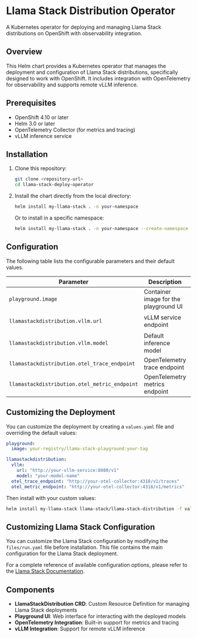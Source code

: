 # Llama Stack Distribution Operator

A Kubernetes operator for deploying and managing Llama Stack distributions on OpenShift with observability integration.

## Overview

This Helm chart provides a Kubernetes operator that manages the deployment and configuration of Llama Stack distributions, specifically designed to work with OpenShift. It includes integration with OpenTelemetry for observability and supports remote vLLM inference.

## Prerequisites

- OpenShift 4.10 or later
- Helm 3.0 or later
- OpenTelemetry Collector (for metrics and tracing)
- vLLM inference service

## Installation

1. Clone this repository:

   ```bash
   git clone <repository-url>
   cd llama-stack-deploy-operator
   ```

2. Install the chart directly from the local directory:

   ```bash
   helm install my-llama-stack . -n your-namespace
   ```

   Or to install in a specific namespace:

   ```bash
   helm install my-llama-stack . -n your-namespace --create-namespace
   ```

## Configuration

The following table lists the configurable parameters and their default values.

| Parameter | Description | Default |
|-----------|-------------|---------|
| `playground.image` | Container image for the playground UI | `quay.io/jland/llama-stack-playground:v0.2.12` |
| `llamastackdistribution.vllm.url` | vLLM service endpoint | `http://granite-33-2b-instruct-predictor.model-as-a-service.svc.cluster.local:8080/v1` |
| `llamastackdistribution.vllm.model` | Default inference model | `granite-33-2b-instruct` |
| `llamastackdistribution.otel_trace_endpoint` | OpenTelemetry trace endpoint | `http://otel-collector-collector.redhat-ods-monitoring.svc.cluster.local:4318/v1/traces` |
| `llamastackdistribution.otel_metric_endpoint` | OpenTelemetry metrics endpoint | `http://otel-collector-collector.redhat-ods-monitoring.svc.cluster.local:4318/v1/metrics` |

## Customizing the Deployment

You can customize the deployment by creating a `values.yaml` file and overriding the default values:

```yaml
playground:
  image: your-registry/llama-stack-playground:your-tag

llamastackdistribution:
  vllm:
    url: "http://your-vllm-service:8080/v1"
    model: "your-model-name"
  otel_trace_endpoint: "http://your-otel-collector:4318/v1/traces"
  otel_metric_endpoint: "http://your-otel-collector:4318/v1/metrics"
```

Then install with your custom values:

```bash
helm install my-llama-stack llama-stack/llama-stack-distribution -f values.yaml -n your-namespace
```

## Customizing Llama Stack Configuration

You can customize the Llama Stack configuration by modifying the `files/run.yaml` file before installation. This file contains the main configuration for the Llama Stack deployment.

For a complete reference of available configuration options, please refer to the [Llama Stack Documentation](https://llama-stack.readthedocs.io/en/latest/distributions/configuration.html#runtime-override).

## Components

- **LlamaStackDistribution CRD**: Custom Resource Definition for managing Llama Stack deployments
- **Playground UI**: Web interface for interacting with the deployed models
- **OpenTelemetry Integration**: Built-in support for metrics and tracing
- **vLLM Integration**: Support for remote vLLM inference
